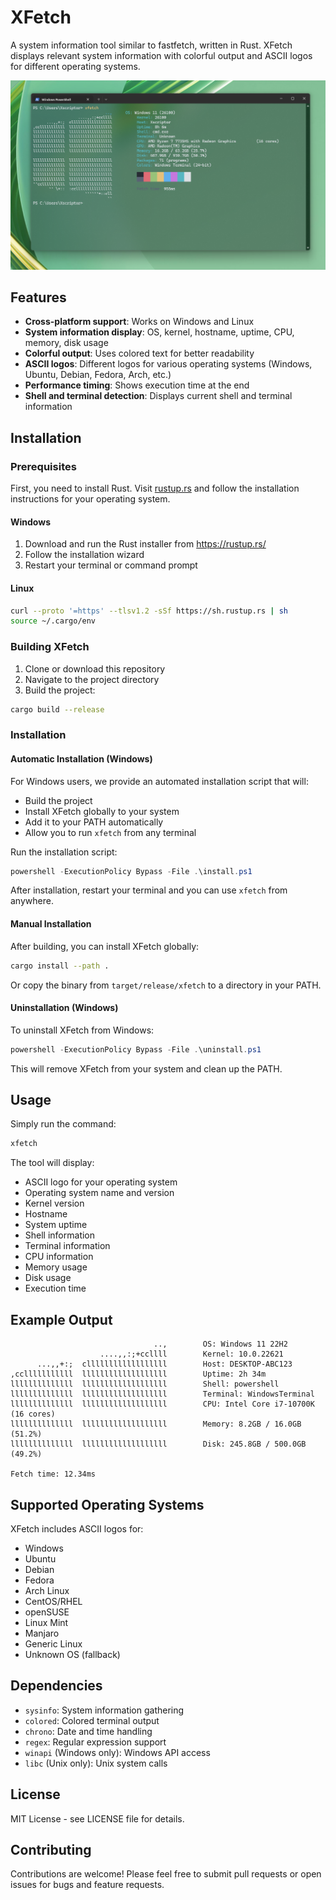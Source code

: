 # XFetch

A system information tool similar to fastfetch, written in Rust. XFetch displays relevant system information with colorful output and ASCII logos for different operating systems.

<p align="center">
  <img src="./preview/preview.png" width="600"/>
</p>


## Features

- **Cross-platform support**: Works on Windows and Linux
- **System information display**: OS, kernel, hostname, uptime, CPU, memory, disk usage
- **Colorful output**: Uses colored text for better readability
- **ASCII logos**: Different logos for various operating systems (Windows, Ubuntu, Debian, Fedora, Arch, etc.)
- **Performance timing**: Shows execution time at the end
- **Shell and terminal detection**: Displays current shell and terminal information

## Installation

### Prerequisites

First, you need to install Rust. Visit [rustup.rs](https://rustup.rs/) and follow the installation instructions for your operating system.

#### Windows
1. Download and run the Rust installer from https://rustup.rs/
2. Follow the installation wizard
3. Restart your terminal or command prompt

#### Linux
```bash
curl --proto '=https' --tlsv1.2 -sSf https://sh.rustup.rs | sh
source ~/.cargo/env
```

### Building XFetch

1. Clone or download this repository
2. Navigate to the project directory
3. Build the project:

```bash
cargo build --release
```

### Installation

#### Automatic Installation (Windows)

For Windows users, we provide an automated installation script that will:
- Build the project
- Install XFetch globally to your system
- Add it to your PATH automatically
- Allow you to run `xfetch` from any terminal

Run the installation script:

```powershell
powershell -ExecutionPolicy Bypass -File .\install.ps1
```

After installation, restart your terminal and you can use `xfetch` from anywhere.

#### Manual Installation

After building, you can install XFetch globally:

```bash
cargo install --path .
```

Or copy the binary from `target/release/xfetch` to a directory in your PATH.

#### Uninstallation (Windows)

To uninstall XFetch from Windows:

```powershell
powershell -ExecutionPolicy Bypass -File .\uninstall.ps1
```

This will remove XFetch from your system and clean up the PATH.

## Usage

Simply run the command:

```bash
xfetch
```

The tool will display:
- ASCII logo for your operating system
- Operating system name and version
- Kernel version
- Hostname
- System uptime
- Shell information
- Terminal information
- CPU information
- Memory usage
- Disk usage
- Execution time

## Example Output

```
                                ..,        OS: Windows 11 22H2
                    ....,,:;+ccllll        Kernel: 10.0.22621
      ...,,+:;  cllllllllllllllllll        Host: DESKTOP-ABC123
,cclllllllllll  lllllllllllllllllll        Uptime: 2h 34m
llllllllllllll  lllllllllllllllllll        Shell: powershell
llllllllllllll  lllllllllllllllllll        Terminal: WindowsTerminal
llllllllllllll  lllllllllllllllllll        CPU: Intel Core i7-10700K (16 cores)
llllllllllllll  lllllllllllllllllll        Memory: 8.2GB / 16.0GB (51.2%)
llllllllllllll  lllllllllllllllllll        Disk: 245.8GB / 500.0GB (49.2%)

Fetch time: 12.34ms
```

## Supported Operating Systems

XFetch includes ASCII logos for:
- Windows
- Ubuntu
- Debian
- Fedora
- Arch Linux
- CentOS/RHEL
- openSUSE
- Linux Mint
- Manjaro
- Generic Linux
- Unknown OS (fallback)

## Dependencies

- `sysinfo`: System information gathering
- `colored`: Colored terminal output
- `chrono`: Date and time handling
- `regex`: Regular expression support
- `winapi` (Windows only): Windows API access
- `libc` (Unix only): Unix system calls

## License

MIT License - see LICENSE file for details.

## Contributing

Contributions are welcome! Please feel free to submit pull requests or open issues for bugs and feature requests.